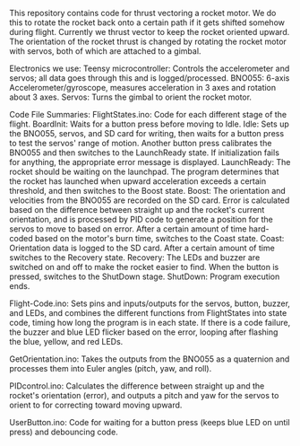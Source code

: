 This repository contains code for thrust vectoring a rocket motor. We do this to rotate the rocket back onto a certain path if it gets shifted somehow during flight. Currently we thrust vector to keep the rocket oriented upward. The orientation of the rocket thrust is changed by rotating the rocket motor with servos, both of which are attached to a gimbal.

Electronics we use:
Teensy microcontroller: Controls the accelerometer and servos; all data goes through this and is logged/processed.
BNO055: 6-axis Accelerometer/gyroscope, measures acceleration in 3 axes and rotation about 3 axes.
Servos: Turns the gimbal to orient the rocket motor.

Code File Summaries:
FlightStates.ino: Code for each different stage of the flight.
  BoardInit: Waits for a button press before moving to Idle.
  Idle: Sets up the BNO055, servos, and SD card for writing, then waits for a button press to test the servos' range of motion. Another button press calibrates the BNO055 and then switches to the LaunchReady state. If initialization fails for anything, the appropriate error message is displayed.
  LaunchReady: The rocket should be waiting on the launchpad. The program determines that the rocket has launched when upward acceleration exceeds a certain threshold, and then switches to the Boost state.
  Boost: The orientation and velocities from the BNO055 are recorded on the SD card. Error is calculated based on the difference between straight up and the rocket's current orientation, and is processed by PID code to generate a position for the servos to move to based on error. After a certain amount of time hard-coded based on the motor's burn time, switches to the Coast state.
  Coast: Orientation data is logged to the SD card. After a certain amount of time switches to the Recovery state.
  Recovery: The LEDs and buzzer are switched on and off to make the rocket easier to find. When the button is pressed, switches to the ShutDown stage.
  ShutDown: Program execution ends.

Flight-Code.ino: Sets pins and inputs/outputs for the servos, button, buzzer, and LEDs, and combines the different functions from FlightStates into state code, timing how long the program is in each state. If there is a code failure, the buzzer and blue LED flicker based on the error, looping after flashing the blue, yellow, and red LEDs.

GetOrientation.ino: Takes the outputs from the BNO055 as a quaternion and processes them into Euler angles (pitch, yaw, and roll).

PIDcontrol.ino: Calculates the difference between straight up and the rocket's orientation (error), and outputs a pitch and yaw for the servos to orient to for correcting toward moving upward.

UserButton.ino: Code for waiting for a button press (keeps blue LED on until press) and debouncing code.
